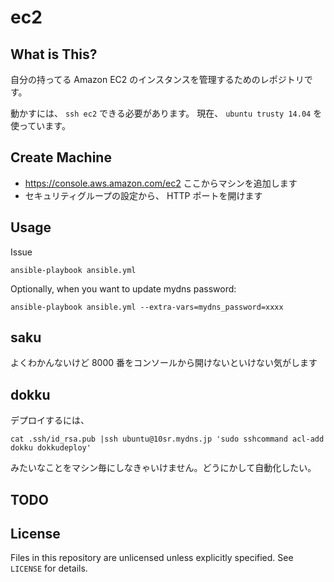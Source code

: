 ec2
====


What is This?
------------

自分の持ってる Amazon EC2 のインスタンスを管理するためのレポジトリです。

動かすには、 `ssh ec2` できる必要があります。
現在、 `ubuntu trusty 14.04` を使っています。


Create Machine
-----------

* https://console.aws.amazon.com/ec2 ここからマシンを追加します
* セキュリティグループの設定から、 HTTP ポートを開けます


Usage
-----

Issue

    ansible-playbook ansible.yml

Optionally, when you want to update mydns password:

    ansible-playbook ansible.yml --extra-vars=mydns_password=xxxx



saku
----

よくわかんないけど 8000 番をコンソールから開けないといけない気がします

dokku
-----

デプロイするには、

    cat .ssh/id_rsa.pub |ssh ubuntu@10sr.mydns.jp 'sudo sshcommand acl-add dokku dokkudeploy'

みたいなことをマシン毎にしなきゃいけません。どうにかして自動化したい。


TODO
----


License
-------

Files in this repository are unlicensed unless explicitly specified.
See `LICENSE` for details.
